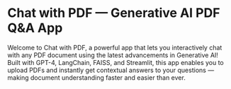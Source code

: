 # Chat with PDF — Generative AI PDF Q&A App
Welcome to Chat with PDF, a powerful app that lets you interactively chat with any PDF document using the latest advancements in Generative AI! Built with GPT-4, LangChain, FAISS, and Streamlit, this app enables you to upload PDFs and instantly get contextual answers to your questions — making document understanding faster and easier than ever.
